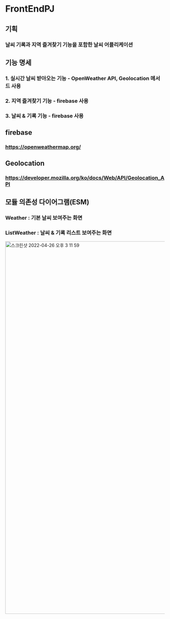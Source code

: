 # FrontEndPJ

## 기획
### 날씨 기록과 지역 즐겨찾기 기능을 포함한 날씨 어플리케이션

## 기능 명세
### 1. 실시간 날씨 받아오는 기능 - OpenWeather API, Geolocation 메서드 사용
### 2. 지역 즐겨찾기 기능 - firebase 사용
### 3. 날씨 & 기록 기능 - firebase 사용

## firebase
### https://openweathermap.org/
## Geolocation
### https://developer.mozilla.org/ko/docs/Web/API/Geolocation_API

## 모듈 의존성 다이어그램(ESM)
### Weather : 기본 날씨 보여주는 화면
### ListWeather : 날씨 & 기록 리스트 보여주는 화면
<img width="1173" alt="스크린샷 2022-04-26 오후 3 11 59" src="https://user-images.githubusercontent.com/67998366/165233702-07402e3a-a56d-4ad6-802c-def995250e93.png">

